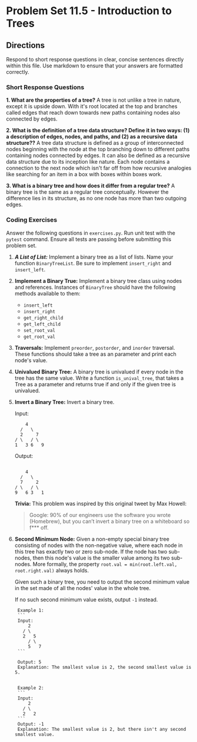 # Problem Set 11.5 - Introduction to Trees

## Directions
Respond to short response questions in clear, concise sentences directly within this file. Use markdown to ensure that your answers are formatted correctly.

### Short Response Questions
**1. What are the properties of a tree?**
A tree is not unlike a tree in nature, except it is upside down. With it's root located at the top and branches called edges that reach down towards new paths containing nodes also connected by edges.

**2. What is the definition of a tree data structure? Define it in two ways: (1) a description of edges, nodes, and paths, and (2) as a recursive data structure??**
A tree data structure is defined as a group of interconnected nodes beginning with the node at the top branching down to different paths containing nodes connected by edges. It can also be defined as a recursive data structure due to its inception like nature. Each node contains a connection to the next node which isn't far off from how recursive analogies like searching for an item in a box with boxes within boxes work.

**3. What is a binary tree and how does it differ from a regular tree?**
A binary tree is the same as a regular tree conceptually. However the difference lies in its structure, as no one node has more than two outgoing edges.

### Coding Exercises
Answer the following questions in `exercises.py`. Run unit test with the `pytest` command. Ensure all tests are passing before submitting this problem set.

1. **_A List of List:_** Implement a binary tree as a list of lists. Name your function `BinaryTreeList`. Be sure to implement `insert_right` and `insert_left`.

2. **Implement a Binary True:** Implement a binary tree class using nodes and references. Instances of `BinaryTree` should have the following methods available to them:
   - `insert_left`
   - `insert_right`
   - `get_right_child`
   - `get_left_child`
   - `set_root_val`
   - `get_root_val`

3. **Traversals:** Implement `preorder`, `postorder`, and `inorder` traversal. These functions should take a tree as an parameter and print each node's value.
   
4. **Univalued Binary Tree:** A binary tree is univalued if every node in the tree has the same value. Write a function `is_unival_tree`, that takes a Tree as a parameter and returns true if and only if the given tree is univalued.

5. **Invert a Binary Tree:** Invert a binary tree.

    Input:
      ```
          4
        /   \
        2     7
      / \   / \
      1   3 6   9
      ```

      Output:
      ```

          4
        /   \
        7     2
      / \   / \
      9   6 3   1
      ```

      **Trivia:**
      This problem was inspired by this original tweet by Max Howell:

      > Google: 90% of our engineers use the software you wrote (Homebrew), but you can’t invert a binary tree on a whiteboard so f*** off.

6. **Second Minimum Node:** Given a non-empty special binary tree consisting of nodes with the non-negative value, where each node in this tree has exactly two or zero sub-node. If the node has two sub-nodes, then this node's value is the smaller value among its two sub-nodes. More formally, the property `root.val = min(root.left.val, root.right.val)` always holds.

      Given such a binary tree, you need to output the second minimum value in the set made of all the nodes' value in the whole tree.

      If no such second minimum value exists, output `-1` instead.

        Example 1:
        ```
        Input: 
            2
          / \
          2   5
            / \
            5   7
        ```

        Output: 5
        Explanation: The smallest value is 2, the second smallest value is 5.
        

        Example 2:
        ```
        Input: 
            2
          / \
          2   2
        ```
        Output: -1
        Explanation: The smallest value is 2, but there isn't any second smallest value.
        